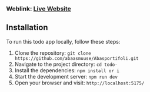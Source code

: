


### Weblink: [Live Website](https://todo-app-abaas.netlify.app//)



## Installation
To run this todo app locally, follow these steps:

1. Clone the repository: `git clone https://github.com/abaasmuuse/Abasportifoli.git`
2. Navigate to the project directory: `cd todo-`
3. Install the dependencies: `npm install or i`
4. Start the development server: `npm run dev`
5. Open your browser and visit: `http://localhost:5175/`

 
 
